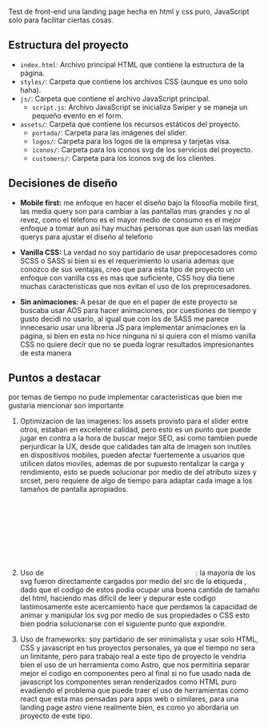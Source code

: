 Test de front-end una landing page hecha en html y css puro, JavaScript solo para facilitar ciertas cosas.
## Estructura del proyecto

- `index.html`: Archivo principal HTML que contiene la estructura de la página.
- `styles/`: Carpeta que contiene los archivos CSS (aunque es uno solo haha).
- `js/`: Carpeta que contiene el archivo JavaScript principal.
  - `script.js`: Archivo JavaScript se inicializa Swiper y se maneja un pequeño evento en el form.
- `assets/`: Carpeta que contiene los recursos estáticos del proyecto.
  - `portada/`: Carpeta para las imágenes del slider.
  - `logos/`: Carpeta para los logos de la empresa y tarjetas visa.
  - `iconos/`: Carpeta para los iconos svg de los servicios del proyecto.
  - `customers/`: Carpeta para los iconos svg de los clientes.

## Decisiones de diseño

- **Mobile first:** me enfoque en hacer el diseño bajo la filosofia mobile first, las media query son para cambiar a las pantallas mas grandes
y no al revez, como el telefono es el mayor medio de consumo es el mejor enfoque a tomar aun asi hay muchas personas que aun usan
las medias querys para ajustar el diseño al telefono

- **Vanilla CSS:** La verdad no soy partidario de usar prepocesadores como SCSS o SASS si bien si es el requerimiento lo usaria
ademas que conozco de sus ventajas, creo que para esta tipo de proyecto un enfoque con vanilla css es mas que suficiente, CSS
hoy dia tiene muchas caracteristicas que nos evitan el uso de los preprocesadores.

- **Sin animaciones:** A pesar de que en el paper de este proyecto se buscaba usar AOS para hacer animaciones, por cuestiones
de tiempo y gusto decidi no usarlo, al igual que con los de SASS me parece innecesario usar una libreria JS para implementar
animaciones en la pagina, si bien en esta no hice ninguna ni si quiera con el mismo vanilla CSS no quiere decir que no se pueda
lograr resultados impresionantes de esta manera

## Puntos a destacar

por temas de tiempo no pude implementar caracteristicas que bien me gustaria mencionar son importante

1. Optimizacion de las imagenes: los assets provisto para el slider entre otros, estaban en excelente calidad, pero esto es un punto 
que puede jugar en contra a la hora de buscar mejor SEO, asi como tambien puede perjurdicar la UX, desde que calidades tan alta de imagen 
son inutiles en dispositivos mobiles, pueden afectar fuertemente a usuarios que utilicen datos moviles, ademas de por supuesto
rentalizar la carga y rendimiento, esto se puede solucionar por medio de del atributo sizes y srcset, pero requiere de algo de
tiempo para adaptar cada image a los tamaños de pantalla apropiados.

2. Uso de <svg> dentro de <img>: la mayoria de los svg fueron directamente cargados por medio del src de la etiqueda <img>, dado
que el codigo de estos podia ocupar una buena cantida de tamaño del html, haciendo mas dificil de leer y depurar este codigo
lastimosamente este acercamiento hace que perdamos la capacidad de animar y manipular los svg por medio de sus propiedades o CSS
esto bien podria solucionarse con el siguiente punto que expondre.

3. Uso de frameworks: soy partidario de ser minimalista y usar solo HTML, CSS y javascript en tus proyectos personales, ya que
el tiempo  no sera un limitante, pero para trabajo real a este tipo de proyecto le vendria bien el uso de un herramienta como
Astro, que nos permitiria separar mejor el codigo en componentes pero al final si no fue usado nada de javascript los componentes
seran renderizados como HTML puro evadiendo el problema que puede traer el uso de herramientas como react que esta mas pensadas
para apps web o similares, para una landing page astro viene realmente bien, es como yo abordaria un proyecto de este tipo.